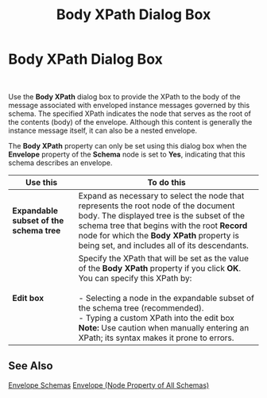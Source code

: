﻿---
title: Body XPath Dialog Box
TOCTitle: Body XPath Dialog Box
ms:assetid: 13cfe362-46d7-47c0-ae4f-6d068ffd4859
ms:mtpsurl: https://msdn.microsoft.com/en-us/library/Aa547627(v=BTS.80)
ms:contentKeyID: 51526391
ms.date: 08/30/2017
mtps_version: v=BTS.80
f1_keywords:
- bts10.editor.body.xpath
---

# Body XPath Dialog Box

 

Use the **Body XPath** dialog box to provide the XPath to the body of the message associated with enveloped instance messages governed by this schema. The specified XPath indicates the node that serves as the root of the contents (body) of the envelope. Although this content is generally the instance message itself, it can also be a nested envelope.

The **Body XPath** property can only be set using this dialog box when the **Envelope** property of the **Schema** node is set to **Yes**, indicating that this schema describes an envelope.

<table>
<thead>
<tr class="header">
<th>Use this</th>
<th>To do this</th>
</tr>
</thead>
<tbody>
<tr class="odd">
<td><strong>Expandable subset of the schema tree</strong></td>
<td>Expand as necessary to select the node that represents the root node of the document body. The displayed tree is the subset of the schema tree that begins with the root <strong>Record</strong> node for which the <strong>Body XPath</strong> property is being set, and includes all of its descendants.</td>
</tr>
<tr class="even">
<td><strong>Edit box</strong></td>
<td>Specify the XPath that will be set as the value of the <strong>Body XPath</strong> property if you click <strong>OK</strong>. You can specify this XPath by:<br />
<br />
- Selecting a node in the expandable subset of the schema tree (recommended).<br />
- Typing a custom XPath into the edit box <strong>Note:</strong> Use caution when manually entering an XPath; its syntax makes it prone to errors.</td>
</tr>
</tbody>
</table>


## See Also

[Envelope Schemas](https://msdn.microsoft.com/en-us/library/aa578090\(v=bts.80\))  
[Envelope (Node Property of All Schemas)](envelope-node-property-of-all-schemas.md)

